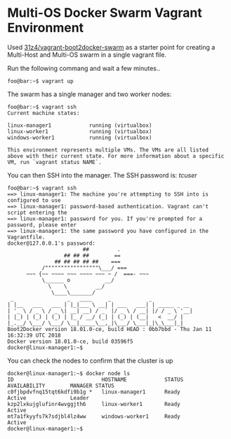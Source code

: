 # Multi-OS Docker Swarm Vagrant Environment

Used [31z4/vagrant-boot2docker-swarm](https://github.com/31z4/vagrant-boot2docker-swarm) as a starter point for creating a Multi-Host and Multi-OS swarm in a single vagrant file.

Run the following commang and wait a few minutes..

```console
foo@bar:~$ vagrant up
```

The swarm has a single manager and two worker nodes:

```console
foo@bar:~$ vagrant ssh
Current machine states:

linux-manager1            running (virtualbox)
linux-worker1             running (virtualbox)
windows-worker1           running (virtualbox)

This environment represents multiple VMs. The VMs are all listed
above with their current state. For more information about a specific
VM, run `vagrant status NAME`.
````

You can then SSH into the manager. The SSH password is: _tcuser_

```console
foo@bar:~$ vagrant ssh
==> linux-manager1: The machine you're attempting to SSH into is configured to use
==> linux-manager1: password-based authentication. Vagrant can't script entering the
==> linux-manager1: password for you. If you're prompted for a password, please enter
==> linux-manager1: the same password you have configured in the Vagrantfile.
docker@127.0.0.1's password: 
                        ##         .
                  ## ## ##        ==
               ## ## ## ## ##    ===
           /"""""""""""""""""\___/ ===
      ~~~ {~~ ~~~~ ~~~ ~~~~ ~~~ ~ /  ===- ~~~
           \______ o           __/
             \    \         __/
              \____\_______/
 _                 _   ____     _            _
| |__   ___   ___ | |_|___ \ __| | ___   ___| | _____ _ __
| '_ \ / _ \ / _ \| __| __) / _` |/ _ \ / __| |/ / _ \ '__|
| |_) | (_) | (_) | |_ / __/ (_| | (_) | (__|   <  __/ |
|_.__/ \___/ \___/ \__|_____\__,_|\___/ \___|_|\_\___|_|
Boot2Docker version 18.01.0-ce, build HEAD : 0bb7bbd - Thu Jan 11 16:32:39 UTC 2018
Docker version 18.01.0-ce, build 03596f5
docker@linux-manager1:~$ 
```

You can check the nodes to confirm that the cluster is up

```console
docker@linux-manager1:~$ docker node ls
ID                            HOSTNAME            STATUS              AVAILABILITY        MANAGER STATUS
c0fjbpdvfnq15tqt6kdfi9b1g *   linux-manager1      Ready               Active              Leader
kzp2lxkujglufinr4wvggjth6     linux-worker1       Ready               Active              
mt7a1fkyyfs7k7sdjbl4lz4ww     windows-worker1     Ready               Active              
docker@linux-manager1:~$ 
```
